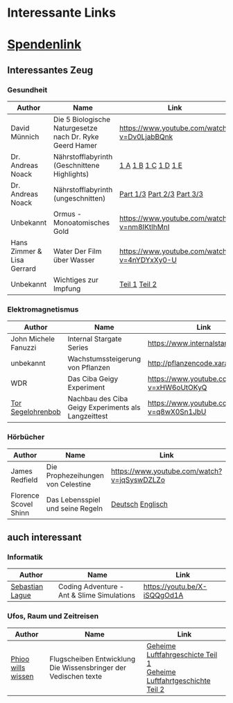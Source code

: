 # Interessante Links

# [Spendenlink](https://www.paypal.com/paypalme/jensmysl)

## Interessantes Zeug

### Gesundheit
| Author | Name | Link |
|-|-|-|
| David Münnich | Die 5 Biologische Naturgesetze nach Dr. Ryke Geerd Hamer | <https://www.youtube.com/watch?v=Dv0LjabBQnk>|
| Dr. Andreas Noack | Nährstofflabyrinth (Geschnittene Highlights)| [1 A](https://www.youtube.com/watch?v=_RUlbFFusNM) [1 B](https://www.youtube.com/watch?v=SgxhT-A_PtE) [1 C](https://www.youtube.com/watch?v=R7GeIqMkpIQ) [1 D](https://www.youtube.com/watch?v=MzmaX6WKtJw) [1 E](https://www.youtube.com/watch?v=09V9ioO-3fo) |
| Dr. Andreas Noack | Nährstofflabyrinth (ungeschnitten)| [Part 1/3](https://www.youtube.com/watch?v=lWJU1MS8O78) [Part 2/3](https://www.youtube.com/watch?v=PbGb2f1O6bs) [Part 3/3](https://www.youtube.com/watch?v=lEL3lpuLsvw) |
| Unbekannt | Ormus - Monoatomisches Gold | <https://www.youtube.com/watch?v=nm8IKtIhMnI> |
| Hans Zimmer & Lisa Gerrard | Water Der Film über Wasser | <https://www.youtube.com/watch?v=4nYDYxXy0-U> |
| Unbekannt | Wichtiges zur Impfung | [Teil 1](https://www.youtube.com/watch?v=DW61NC9F2vE) [Teil 2](https://www.youtube.com/watch?v=XJ-CnyYkUVk) |
### Elektromagnetismus
| Author | Name | Link |
|-|-|-|
| John Michele Fanuzzi | Internal Stargate Series | <https://www.internalstargate.com/> |
|unbekannt|Wachstumssteigerung von Pflanzen|<http://pflanzencode.xara.hosting>|
| WDR | Das Ciba Geigy Experiment| <https://www.youtube.com/watch?v=xHW6oUtOKyQ> |
| [Tor Segelohrenbob](https://www.youtube.com/channel/UC9BCVegXvV1ZhB_Trk7vQlA) | Nachbau des Ciba Geigy Experiments als Langzeittest | https://www.youtube.com/watch?v=q8wX0Sn1JbU |

### Hörbücher
| Author | Name | Link |
|-|-|-|
| James Redfield | Die Prophezeihungen von Celestine | <https://www.youtube.com/watch?v=jqSyswDZLZo> |
| Florence Scovel Shinn | Das Lebensspiel und seine Regeln | [Deutsch](https://www.youtube.com/watch?v=fOgFqamanIQ) [Englisch](https://www.youtube.com/watch?v=Mu-es6rGfOE) |

## auch interessant

### Informatik
| Author | Name | Link |
|-|-|-|
| [Sebastian Lague](https://www.youtube.com/channel/UCmtyQOKKmrMVaKuRXz02jbQ) | Coding Adventure - Ant & Slime Simulations | <https://youtu.be/X-iSQQgOd1A>|

### Ufos, Raum und Zeitreisen
| Author | Name | Link |
|-|-|-|
|[Phioo wills wissen](https://t.me/PhiooWW)|Flugscheiben Entwicklung Die Wissensbringer der Vedischen texte|[Geheime Luftfahrgeschicte Teil 1](https://www.youtube.com/watch?v=r4jxqznKM7Y) </br>[Geheime Luftfahrtgeschichte Teil 2](https://youtu.be/Nsoso50_9tQ)|